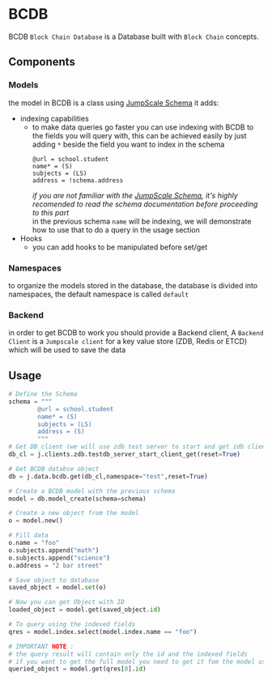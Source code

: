 # BCDB
BCDB `Block Chain Database` is a Database built with `Block Chain` concepts. 

## Components
### Models 
the model in BCDB is a class using [JumpScale Schema](/docs/schema/readme.md) it adds:
- indexing capabilities 
    - to make data queries go faster you can use indexing with BCDB to the fields you will query with,
 this can be achieved easily by just adding `*` beside the field you want to index in the schema 
        ```
        @url = school.student
        name* = (S)
        subjects = (LS)
        address = !schema.address
        ```
        _if you are not familiar with the [JumpScale Schema](/docs/schema/readme.md), it's highly recomended to read
        the schema documentation before proceeding to this part_  
        in the previous schema `name` will be indexing, we will demonstrate how to use that to do a query in the usage
        section
- Hooks
    - you can add hooks to be manipulated before set/get

### Namespaces
to organize the models stored in the database, the database is divided into namespaces, the default namespace is called 
`default`

### Backend
in order to get BCDB to work you should provide a Backend client, A `Backend Client` is a `Jumpscale client` 
for a key value store (ZDB, Redis or ETCD) which will be used to save the data

## Usage
```python
# Define the Schema
schema = """
        @url = school.student
        name* = (S)
        subjects = (LS)
        address = (S)
        """
# Get DB client (we will use zdb test server to start and get zdb client)
db_cl = j.clients.zdb.testdb_server_start_client_get(reset=True)

# Get BCDB databse object
db = j.data.bcdb.get(db_cl,namespace="test",reset=True)

# Create a BCDB model with the previous schema
model = db.model_create(schema=schema)

# Create a new object from the model
o = model.new()

# Fill data 
o.name = "foo"
o.subjects.append("math")
o.subjects.append("science")
o.address = "2 bar street"

# Save object to database
saved_object = model.set(o)

# Now you can get Object with ID
loaded_object = model.get(saved_object.id)

# To query using the indexed fields
qres = model.index.select(model.index.name == "foo")

# IMPORTANT NOTE :
# the query result will contain only the id and the indexed fields
# if you want to get the full model you need to get it fom the model using the ID
queried_object = model.get(qres[0].id)
```